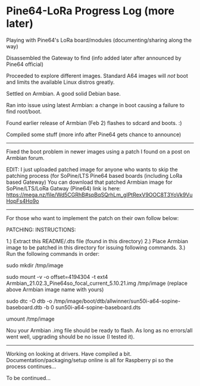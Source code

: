 # Pine64-LoRa Progress Log (more later)
Playing with Pine64's LoRa board/modules (documenting/sharing along the way)

Disassembled the Gateway to find (info added later after announced by Pine64 official)

Proceeded to explore different  images. Standard A64 images will *not* boot and limits the available Linux distros greatly.

Settled on Armbian. A good solid Debian base.

Ran into issue using latest Armbian: a change in boot causing a failure to find root/boot.

Found earlier release of Armbian (Feb 2) flashes to sdcard and boots. :)

Compiled some stuff (more info after Pine64 gets chance to announce)

--------------------------------------

Fixed the boot problem in newer images using a patch I found on a post on Armbian forum.

EDIT: I just uploaded patched image for anyone who wants to skip the patching process (for SoPine/LTS Pine64 based boards (including LoRa based Gateway)
You can download that patched Armbian image for SoPine/LTS/LoRa Gatway (Pine64) link is here: 
https://mega.nz/file/Wd5CGRhB#spBqSQrhLm_gIPtRexV9OOC8T3YoVk9VuHopFs4Ho9o

-----------------------------------------------------------------------

For those who want to implement the patch on their own follow below:


PATCHING: INSTRUCTIONS: 

1.) Extract this README/.dts file (found in this directory)
2.) Place Armbian image to be patched in this directory for issuing following commands.
3.) Run the following commands in order:

sudo mkdir /tmp/image


sudo mount -v -o offset=4194304 -t ext4 Armbian_21.02.3_Pine64so_focal_current_5.10.21.img /tmp/image 
(replace above Armbian image name with yours)

sudo dtc -O dtb -o /tmp/image/boot/dtb/allwinner/sun50i-a64-sopine-baseboard.dtb -b 0 sun50i-a64-sopine-baseboard.dts


umount /tmp/image

Nou your Armbian .img file should be ready to flash. As long as no errors/all went well, upgrading should be no issue (I tested it).


--------------------------------------------------

Working on looking at drivers. Have compiled a bit. Documentation/packaging/setup online is all for Raspberry pi so the process continues...


To be continued...


